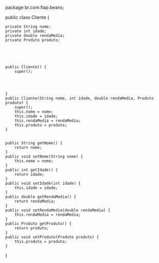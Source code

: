 package br.com.fiap.beans;

public class Cliente {
	
	private String nome;
	private int idade;
	private double rendaMedia;
	private Produto produto;
	
	
	
	
	
	public Cliente() {
		super();
		
		
		
		
	}
	public Cliente(String nome, int idade, double rendaMedia, Produto produto) {
		super();
		this.nome = nome;
		this.idade = idade;
		this.rendaMedia = rendaMedia;
		this.produto = produto;
	}
	
	
	public String getNome() {
		return nome;
	}
	public void setNome(String nome) {
		this.nome = nome;
	}
	public int getIdade() {
		return idade;
	}
	public void setIdade(int idade) {
		this.idade = idade;
	}
	public double getRendaMedia() {
		return rendaMedia;
	}
	public void setRendaMedia(double rendaMedia) {
		this.rendaMedia = rendaMedia;
	}
	public Produto getProduto() {
		return produto;
	}
	public void setProduto(Produto produto) {
		this.produto = produto;
	}
	
	
	
	
	
}
